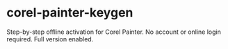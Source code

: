 # corel-painter-keygen
Step-by-step offline activation for Corel Painter. No account or online login required. Full version enabled.
